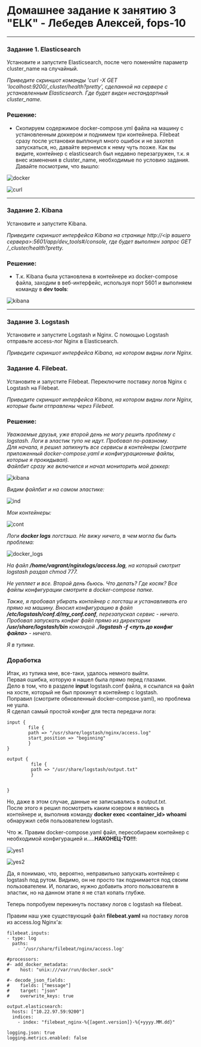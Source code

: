 # Домашнее задание к занятию 3 "ELK" - Лебедев Алексей, fops-10



---

### Задание 1. Elasticsearch  
Установите и запустите Elasticsearch, после чего поменяйте параметр cluster_name на случайный.  


*Приведите скриншот команды 'curl -X GET 'localhost:9200/_cluster/health?pretty', сделанной на сервере с установленным Elasticsearch. Где будет виден нестандартный cluster_name.*  


### Решение:  

- Скопируем содержимое docker-compose.yml файла на машину с установленным доккером и поднимем три контейнера.
Filebeat сразу после установки выплюнул много ошибок и не захотел запускаться, но, давайте вернемся к нему чуть позже.
Как вы видите, контейнер с elasticsearch был недавно перезагружен, т.к. я внес изменения в cluster_name, необходимые по условию задания.
Давайте посмотрим, что вышло:

![docker](img/1.JPG)   

![curl](img/2.JPG)   

---  


### Задание 2. Kibana  

Установите и запустите Kibana.  


*Приведите скриншот интерфейса Kibana на странице http://<ip вашего сервера>:5601/app/dev_tools#/console, где будет выполнен запрос GET /_cluster/health?pretty.*  

### Решение:   

- Т.к. Kibana была установлена в контейнере из docker-compose файла, заходим в веб-интерфейс, используя порт 5601 и выполняем команду в **dev tools**:

![kibana](img/3.JPG)    


---  

### Задание 3. Logstash  

Установите и запустите Logstash и Nginx. С помощью Logstash отправьте access-лог Nginx в Elasticsearch.  


*Приведите скриншот интерфейса Kibana, на котором видны логи Nginx.*    

### Задание 4. Filebeat.  

Установите и запустите Filebeat. Переключите поставку логов Nginx с Logstash на Filebeat.  


*Приведите скриншот интерфейса Kibana, на котором видны логи Nginx, которые были отправлены через Filebeat.*

### Решение:     

*Уважаемые друзья, уже второй день не могу решить проблему с logstash. Логи в эластик тупо не идут. Пробовал по-равзному.  
Для начала, я решил запихнуть все сервисы в контейнеры (смотрите приложенный docker-compose.yaml и конфигурационные файлы, которые я прокидывал).  
Файлбит сразу же включился и начал мониторить мой доккер:*    

![kibana](img/filebeat_kibana.JPG)    

*Видим файлбит и на самом эластике:*    

![ind](img/indicies.JPG)  

*Мои контейнеры:*  

![cont](img/my_cont.JPG)   

*Логи **docker logs** логстэша. Не вижу ничего, в чем могла бы быть проблема:*  

![docker_logs](img/last_logs.JPG)   

*На файл **/home/vagrant/nginxlogs/access.log**, на который смотрит logstash раздал chmod 777.*  

*Не уепляет и все. Второй день бьюсь. Что делать? Где косяк? Все файлы конфигурации смотрите в docker-compose папке.*    

*Также, я пробовал убирать контейнер с логсташ и устанавливать его прямо на машину. Вносил конфигурацию в файл **/etc/logstash/conf.d/my_conf.conf**, перезапускал сервис - ничего.  
Пробовал запускать конфиг файл прямо из директории **/usr/share/logstash/bin** командой **./logstash -f <путь до конфиг файла>** - ничего.*  

*Я в тупике.*  

### Доработка  

Итак, из тупика мне, все-таки, удалось немного выйти.  
Первая ошибка, которую я нашел была прямо перед глазами.  
Дело в том, что в разделе  **input** logstash.conf файла, я ссылался на файл на хосте, который не был прокинут в контейнер с logstash.  
Поправил (смотрите обновленный docker-compose.yaml), но проблема не ушла.  
Я сделал самый простой конфиг для теста передачи лога:  
```  
input {
        file {
        path => "/usr/share/logstash/nginx/access.log"
        start_position => "beginning"
        }
}

output {
         file {
         path => "/usr/share/logstash/output.txt"
         }


}
```  
Но, даже в этом случае, данные не записывались в *output.txt*.  
После этого я решил посмотреть каким юзером я являюсь в контейнере и, выполнив команду **docker exec <container_id> whoami** обнаружил себя пользователем logstash.  

Что ж. Правим docker-compose.yaml файл, пересобираем контейнер с необходимой конфигурацией и.....**НАКОНЕЦ-ТО!!!**:    


![yes1](img/yes1.JPG)  

![yes2](img/yes2.JPG)  

Да, я понимаю, что, вероятно, неправильно запускать контейнер с logstash под рутом. Видимо, он не просто так поднимается под своим пользователем. И, полагаю, нужно добавить этого пользователя в эластик, но на данном этапе я не стал копать глубже.


Теперь попробуем перекинуть поставку логов с logstash на filebeat.    

Правим наш уже существующий файл **filebeat.yaml** на поставку логов из access.log Nginx'а:  

```  
filebeat.inputs:
- type: log
  paths:
    - '/usr/share/filebeat/nginx/access.log'

#processors:
#- add_docker_metadata:
#    host: "unix:///var/run/docker.sock"

#- decode_json_fields:
#    fields: ["message"]
#    target: "json"
#    overwrite_keys: true

output.elasticsearch:
  hosts: ["10.22.97.59:9200"]
  indices:
    - index: "filebeat_nginx-%{[agent.version]}-%{+yyyy.MM.dd}"

logging.json: true
logging.metrics.enabled: false
```





